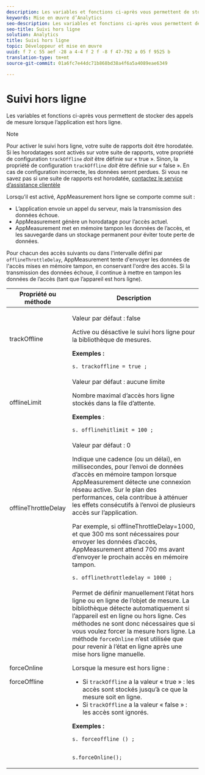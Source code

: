 ```yaml
---
description: Les variables et fonctions ci-après vous permettent de stocker des appels de mesure lorsque l’application est hors ligne.
keywords: Mise en œuvre d’Analytics
seo-description: Les variables et fonctions ci-après vous permettent de stocker des appels de mesure lorsque l’application est hors ligne.
seo-title: Suivi hors ligne
solution: Analytics
title: Suivi hors ligne
topic: Développeur et mise en œuvre
uuid: f 7 c 55 aef -28 a 4-4 f 2 f -8 f 47-792 a 05 f 9525 b
translation-type: tm+mt
source-git-commit: 01a6fc7e44dc71b868bd38a4f6a5a4089eae6349

---
```



# Suivi hors ligne

Les variables et fonctions ci-après vous permettent de stocker des appels de mesure lorsque l’application est hors ligne.

>[!NOTE]
>
>Pour activer le suivi hors ligne, votre suite de rapports doit être horodatée. Si les horodatages sont activés sur votre suite de rapports, votre propriété de configuration `trackOffline` *doit* être définie sur « true ». Sinon, la propriété de configuration `trackOffline` *doit* être définie sur « false ». En cas de configuration incorrecte, les données seront perdues. Si vous ne savez pas si une suite de rapports est horodatée, [contactez le service d’assistance clientèle](https://helpx.adobe.com/contact/enterprise-support.ec.html#analytics)

Lorsqu’il est activé, AppMeasurement hors ligne se comporte comme suit :

* L’application envoie un appel du serveur, mais la transmission des données échoue.
* AppMeasurement génère un horodatage pour l’accès actuel.
* AppMeasurement met en mémoire tampon les données de l’accès, et les sauvegarde dans un stockage permanent pour éviter toute perte de données.

Pour chacun des accès suivants ou dans l'intervalle défini par `offlineThrottleDelay`, AppMeasurement tente d'envoyer les données de l'accès mises en mémoire tampon, en conservant l'ordre des accès. Si la transmission des données échoue, il continue à mettre en tampon les données de l’accès (tant que l’appareil est hors ligne).

<table id="table_E8FD8C89025C4E819FE2FEBC7A78984D"> 
 <thead> 
  <tr> 
   <th colname="col1" class="entry"> Propriété ou méthode </th> 
   <th colname="col2" class="entry"> Description </th> 
  </tr> 
 </thead>
 <tbody> 
  <tr> 
   <td colname="col1"> <p>trackOffline </p> </td> 
   <td colname="col2"> <p>Valeur par défaut : false </p> <p>Active ou désactive le suivi hors ligne pour la bibliothèque de mesures. </p> <p> <b>Exemples :</b> </p> 
    <code class="syntax c">s. trackoffline = true ; </code>
  </td> 
  </tr> 
  <tr> 
   <td colname="col1"> <p>offlineLimit </p> </td> 
   <td colname="col2"> <p>Valeur par défaut : aucune limite </p> <p>Nombre maximal d’accès hors ligne stockés dans la file d’attente.  </p> <p> <b>Exemples</b> : </p> 
    <code class="syntax c">s. offlinehitlimit = 100 ; </code>
  </td> 
  </tr> 
  <tr> 
   <td colname="col1"> <p>offlineThrottleDelay </p> </td> 
   <td colname="col2"> <p>Valeur par défaut : 0 </p> <p>Indique une cadence (ou un délai), en millisecondes, pour l’envoi de données d’accès en mémoire tampon lorsque AppMeasurement détecte une connexion réseau active. Sur le plan des performances, cela contribue à atténuer les effets consécutifs à l’envoi de plusieurs accès sur l’application. </p> <p>Par exemple, si offlineThrottleDelay=1000, et que 300 ms sont nécessaires pour envoyer les données d’accès, AppMeasurement attend 700 ms avant d’envoyer le prochain accès en mémoire tampon. </p> 
    <code class="syntax c">s. offlinethrottledelay = 1000 ; </code>
  </td> 
  </tr> 
  <tr> 
   <td colname="col1"> <p>forceOnline </p> <p>forceOffline </p> </td> 
   <td colname="col2"> <p> Permet de définir manuellement l’état hors ligne ou en ligne de l’objet de mesure. La bibliothèque détecte automatiquement si l’appareil est en ligne ou hors ligne. Ces méthodes ne sont donc nécessaires que si vous voulez forcer la mesure hors ligne.  La méthode <code>forceOnline</code> n’est utilisée que pour revenir à l’état en ligne après une mise hors ligne manuelle. </p> <p>Lorsque la mesure est hors ligne : </p> 
    <ul id="ul_5A9CFD2968F64F938652C1D779EB7589"> 
     <li id="li_AF074C55DFED4DC8BD8CF3D25805040C"> Si <code>trackOffline</code> a la valeur « true » : les accès sont stockés jusqu’à ce que la mesure soit en ligne. </li> 
     <li id="li_6A623377462548DB97C31654EADCFAF3"> Si <code>trackOffline</code> a la valeur « false » : les accès sont ignorés. </li> 
    </ul> <p> <b>Exemples :</b> </p> 
    <code class="syntax c">s. forceoffline () ;

s.forceOnline();
</code> </td>
</tr> 
 </tbody> 
</table>
